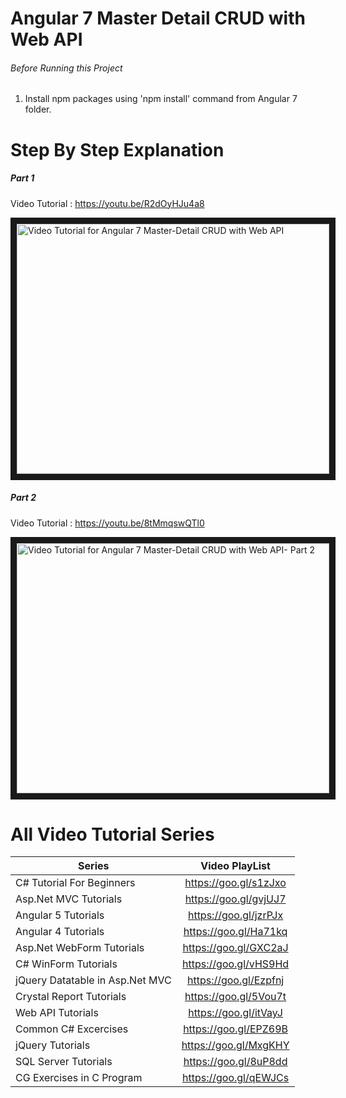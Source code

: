 # Angular 7 Master Detail CRUD with Web API


###### Before Running this Project
 1. Install npm packages using 'npm install' command from Angular 7 folder.
 

 # Step By Step Explanation
 ##### Part 1
 
 Video Tutorial : https://youtu.be/R2dOyHJu4a8
 
 <a href="http://www.youtube.com/watch?feature=player_embedded&v=R2dOyHJu4a8
" target="_blank"><img src="http://img.youtube.com/vi/R2dOyHJu4a8/0.jpg" 
alt="Video Tutorial for Angular 7 Master-Detail CRUD with Web API" width="500" height="400" border="10" /></a>

 ##### Part 2
 Video Tutorial : https://youtu.be/8tMmqswQTl0
 
 <a href="http://www.youtube.com/watch?feature=player_embedded&v=8tMmqswQTl0
" target="_blank"><img src="http://img.youtube.com/vi/8tMmqswQTl0/0.jpg" 
alt="Video Tutorial for Angular 7 Master-Detail CRUD with Web API- Part 2" width="500" height="400" border="10" /></a>


# All Video Tutorial Series
| Series        | Video PlayList          |
| ------------- |:-------------:|
| C# Tutorial For Beginners      | https://goo.gl/s1zJxo |
| Asp.Net MVC Tutorials      | https://goo.gl/gvjUJ7      |
| Angular 5 Tutorials | https://goo.gl/jzrPJx      |
| Angular 4 Tutorials | https://goo.gl/Ha71kq      |
| Asp.Net WebForm Tutorials | https://goo.gl/GXC2aJ      |
| C# WinForm Tutorials | https://goo.gl/vHS9Hd      |
| jQuery Datatable in Asp.Net MVC | https://goo.gl/Ezpfnj      |
| Crystal Report Tutorials | https://goo.gl/5Vou7t      |
| Web API Tutorials | https://goo.gl/itVayJ     |
| Common C# Excercises | https://goo.gl/EPZ69B     |
| jQuery Tutorials | https://goo.gl/MxgKHY     |
| SQL Server Tutorials | https://goo.gl/8uP8dd      |
| CG Exercises in C Program | https://goo.gl/qEWJCs      |
